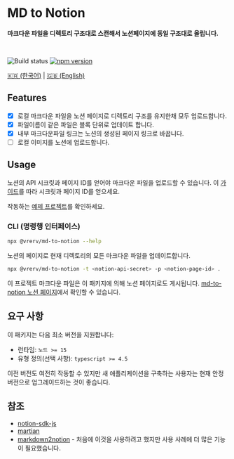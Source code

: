 <div align=“center”>
	<h1>MD to Notion</h1>
	<p>
		<b>마크다운 파일을 디렉토리 구조대로 스캔해서 노션페이지에 동일 구조대로 올립니다.</b>
	</p>
	<br>
</div>

![Build status](https://github.com/vrerv/md-to-notion/actions/workflows/ci.yml/badge.svg)
[![npm version](https://badge.fury.io/js/%40vrerv%2Fmd-to-notion.svg)](https://www.npmjs.com/package/@vrerv/md-to-notion)

[🇰🇷 (한국어)](./README_KO.md) | [🇬🇧 (English)](./README.md)

## Features

- [x] 로컬 마크다운 파일을 노션 페이지로 디렉토리 구조를 유지한채 모두 업로드합니다.
- [x] 파일이름이 같은 파일은 블록 단위로 업데이트 합니다.
- [x] 내부 마크다운파일 링크는 노션의 생성된 페이지 링크로 바꿉니다.
- [ ] 로컬 이미지를 노션에 업로드합니다.

## Usage

노션의 API 시크릿과 페이지 ID를 얻어야 마크다운 파일을 업로드할 수 있습니다.
이 [가이드](./docs/configure-notion_KO.md)를 따라 시크릿과 페이지 ID를 얻으세요.

작동하는 [예제 프로젝트](./examples/example-project)를 확인하세요.

### CLI (명령행 인터페이스)

```bash
npx @vrerv/md-to-notion --help
```

노션의 페이지로 현재 디렉토리의 모든 마크다운 파일을 업데이트합니다.

```bash
npx @vrerv/md-to-notion -t <notion-api-secret> -p <notion-page-id> .
```

이 프로젝트 마크다운 파일은 이 패키지에 의해 노션 페이지로도 게시됩니다.
[md-to-notion 노션 페이지](https://vrerv.notion.site/MD-To-Notion-e85be6990664452b8669c72d989ce258)에서 확인할 수 있습니다.

## 요구 사항

이 패키지는 다음 최소 버전을 지원합니다:

- 런타임: `노드 >= 15`
- 유형 정의(선택 사항): `typescript >= 4.5`

이전 버전도 여전히 작동할 수 있지만 새 애플리케이션을 구축하는 사용자는 현재 안정 버전으로 업그레이드하는 것이 좋습니다.

## 참조

- [notion-sdk-js](https://github.com/makenotion/notion-sdk-js)
- [martian](https://github.com/tryfabric/martian)
- [markdown2notion](https://github.com/Rujuu-prog/markdown2notion) - 처음에 이것을 사용하려고 했지만 사용 사례에 더 많은 기능이 필요했습니다.

